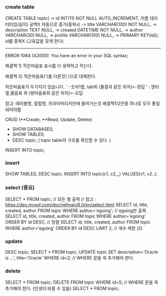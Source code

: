 ### create table

CREATE TABLE topic(
-> id INT(11) NOT NULL AUTO_INCREMENT, 이름 데이터타입(길이) 공백X 자동으로 증가(중복x)
-> title VARCHAR(100) NOT NULL,
-> description TEXT NULL,
-> created DATETIME NOT NULL,
-> author VARCHAR(30) NULL,
-> profile VARCHAR(100) NULL,
-> PRIMARY KEY(id)); id를 중복X (고유값을 갖게 한다)

---

ERROR 1064 (42000): You have an error in your SQL syntax;

해결책 1) 작은따음표 표시를 다 생략하고 적는다.

해결책 2) 작은따음표(')를 다른것(`)으로 대체한다.

작은따음표가 두가지가 있습니다.
` : 숫자1옆, tab위 (물결과 같은 위치)<-정답
' : 엔터 옆,물음표 위 (쌍따음표와 같은 위치)<-오답

참고: 테이블명, 칼럼명, 프라이머리키안에 들어가는것 해결책1/2안중 하나로 모두 통일되어야함

CRUD (**Create, **Read, Update, Delete)

- SHOW DATABASES;
- SHOW TABLES;
- DESC topic; ( topic table의 구조를 확인할 수 있다. )

INSERT INTO topic;

### insert

SHOW TABLES;
DESC topic;
INSERT INTO topic(c1, c2,,,) VALUES(v1, v2..);

### select (중요)

SELECT \* FROM topic; // 모든 행 출력
// 참고 : https://dev.mysql.com/doc/refman/8.0/en/select.html
SELECT id, title, created, author FROM topic WHERE author='egoing'; // egoing만 출력
SELECT id, title, created, author FROM topic WHERE author='egoing' ORDER BY id DESC; // 정렬
SELECT id, title, created, author FROM topic WHERE author='egoing' ORDER BY id DESC LIMIT 2; // 개수 제한 (2)

### update

DESC topic;
SELECT \* FROM topic;
UPDATE topic SET description='Oracle is ...', title='Oracle' WHERE id=2; // WHERE 문을 꼭 추가해야 한다.

### delete

SELECT \* FROM topic;
DELETE FROM topic WHERE id=5; // WHERE 문을 꼭 추가해야 한다. (인생이 바뀔 수 있음)
SELECT \* FROM topic;

